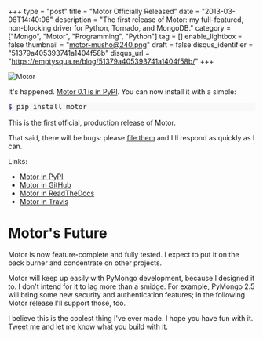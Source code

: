 +++
type = "post"
title = "Motor Officially Released"
date = "2013-03-06T14:40:06"
description = "The first release of Motor: my full-featured, non-blocking driver for Python, Tornado, and MongoDB."
category = ["Mongo", "Motor", "Programming", "Python"]
tag = []
enable_lightbox = false
thumbnail = "motor-musho@240.png"
draft = false
disqus_identifier = "51379a405393741a1404f58b"
disqus_url = "https://emptysqua.re/blog/51379a405393741a1404f58b/"
+++

<p><img style="display:block; margin-left:auto; margin-right:auto;" src="motor-musho.png" alt="Motor" title="motor-musho.png" border="0"   /></p>
<p>It's happened. <a href="https://pypi.python.org/pypi/motor">Motor 0.1 is in PyPI</a>. You can now install it with a simple:</p>
<div class="codehilite" style="background: #f8f8f8"><pre style="line-height: 125%"><span style="color: #19177C">$ </span>pip install motor
</pre></div>


<p>This is the first official, production release of Motor.</p>
<p>That said, there will be bugs: please <a href="https://jira.mongodb.org/browse/MOTOR">file them</a> and I'll respond as quickly as I can.</p>
<p>Links:</p>
<ul>
<li><a href="https://pypi.python.org/pypi/motor">Motor in PyPI</a></li>
<li><a href="https://github.com/mongodb/motor/">Motor in GitHub</a></li>
<li><a href="http://motor.readthedocs.org/">Motor in ReadTheDocs</a></li>
<li><a href="https://travis-ci.org/mongodb/motor">Motor in Travis</a></li>
</ul>
<h1 id="motors-future">Motor's Future</h1>
<p>Motor is now feature-complete and fully tested. I expect to put it on the back burner and concentrate on other projects.</p>
<p>Motor will keep up easily with PyMongo development, because I designed it to. I don't intend for it to lag more than a smidge. For example, PyMongo 2.5 will bring some new security and authentication features; in the following Motor release I'll support those, too.</p>
<p>I believe this is the coolest thing I've ever made. I hope you have fun with it. <a href="https://twitter.com/jessejiryudavis">Tweet me</a> and let me know what you build with it.</p>
